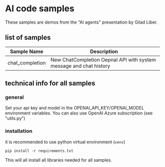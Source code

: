 # AI code samples

These samples are demos from the "AI agents" presentation by Gilad Liber.

## list of samples

| Sample Name       | Description |
|-------------------|-------------|
| chat_completion | New ChatCompletion OepnaI API with system message and chat history |


## technical info for all samples

### general

Set your api key and model in the OPENAI_API_KEY/OPENAI_MODEL environment variables. You can also use OpenAI Azure subscription (see "utils.py")

### installation

it is recommended to use python virtual environment (```venv```)  

```shell
pip install -r requirements.txt
```

This will all install all libraries needed for all samples.
